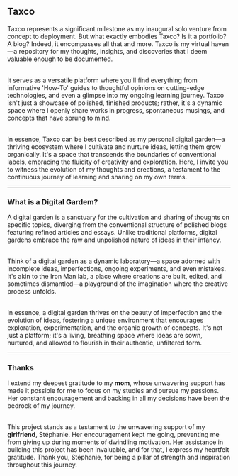 ## Taxco

Taxco represents a significant milestone as my inaugural solo venture from concept to deployment. But what exactly embodies Taxco? Is it a portfolio? A blog? Indeed, it encompasses all that and more. Taxco is my virtual haven—a repository for my thoughts, insights, and discoveries that I deem valuable enough to be documented.

\
It serves as a versatile platform where you'll find everything from informative 'How-To' guides to thoughtful opinions on cutting-edge technologies, and even a glimpse into my ongoing learning journey. Taxco isn't just a showcase of polished, finished products; rather, it's a dynamic space where I openly share works in progress, spontaneous musings, and concepts that have sprung to mind.

\
In essence, Taxco can be best described as my personal digital garden—a thriving ecosystem where I cultivate and nurture ideas, letting them grow organically. It's a space that transcends the boundaries of conventional labels, embracing the fluidity of creativity and exploration. Here, I invite you to witness the evolution of my thoughts and creations, a testament to the continuous journey of learning and sharing on my own terms.

---

### What is a Digital Gardem?

A digital garden is a sanctuary for the cultivation and sharing of thoughts on specific topics, diverging from the conventional structure of polished blogs featuring refined articles and essays. Unlike traditional platforms, digital gardens embrace the raw and unpolished nature of ideas in their infancy.

\
Think of a digital garden as a dynamic laboratory—a space adorned with incomplete ideas, imperfections, ongoing experiments, and even mistakes. It's akin to the Iron Man lab, a place where creations are built, edited, and sometimes dismantled—a playground of the imagination where the creative process unfolds.

\
In essence, a digital garden thrives on the beauty of imperfection and the evolution of ideas, fostering a unique environment that encourages exploration, experimentation, and the organic growth of concepts. It's not just a platform; it's a living, breathing space where ideas are sown, nurtured, and allowed to flourish in their authentic, unfiltered form.

---

### Thanks

I extend my deepest gratitude to my **mom**, whose unwavering support has made it possible for me to focus on my studies and pursue my passions. Her constant encouragement and backing in all my decisions have been the bedrock of my journey.

\
This project stands as a testament to the unwavering support of my **girlfriend**, Stéphanie. Her encouragement kept me going, preventing me from giving up during moments of dwindling motivation. Her assistance in building this project has been invaluable, and for that, I express my heartfelt gratitude. Thank you, Stéphanie, for being a pillar of strength and inspiration throughout this journey.